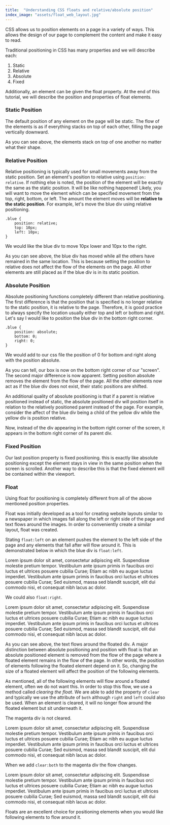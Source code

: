 ```yaml
---
title:  "Understanding CSS floats and relative/absolute position"
index_image: "assets/float_web_layout.jpg"
---
```


CSS allows us to position elements on a page in a variety of ways. This allows the design of our page to complement the content and make it easy to read.

Traditional positioning in CSS has many properties and we will describe each:
1. Static
2. Relative
3. Absolute
4. Fixed

Additionally, an element can be given the float property. At the end of this tutorial, we will describe the position and properties of float elements.

### Static Position

The default position of any element on the page will be static. The flow of the elements is as if everything stacks on top of each other, filling the page vertically downward. 

<div class="screen static">
	<div class="orange"></div>
	<div class="blue"></div>
	<div class="yellow"></div>
	<div class="magenta"></div>
</div>

As you can see above, the elements stack on top of one another no matter what their shape.

### Relative Position

Relative positioning is typically used for small movements away from the static position. Set an element's position to relative using `position: relative`. If nothing else is noted, the position of the element will be exactly the same as the static position. It will be like nothing happened! Likely, you will want to move the element which can be specified movement from the top, right, bottom, or left. The amount the element moves will be **relative to the static position**. For example, let's move the blue div using relative positioning.

	.blue {
		position: relative;
		top: 10px;
		left: 10px;
	}

We would like the blue div to move 10px lower and 10px to the right.

<div class="screen relative">
	<div class="orange"></div>
	<div class="blue"></div>
	<div class="yellow"></div>
	<div class="magenta"></div>
</div>

As you can see above, the blue div has moved while all the others have remained in the same location. This is because setting the position to relative does not affect the flow of the elements on the page. All other elements are still placed as if the blue div is in its static position. 

### Absolute Position

Absolute positioning functions completely different than relative positioning. The first difference is that the position that is specified is no longer relative to the static position, it is relative to the page. Therefore, it is good practice to always specify the location usually either top and left or bottom and right. Let's say I would like to position the blue div in the bottom right corner. 
```
.blue {
	position: absolute;
	bottom: 0;
	right: 0;
}
```
We would add to our css file the position of 0 for bottom and right along with the position absolute.

<div class="screen absolute">
	<div class="orange"></div>
	<div class="blue"></div>
	<div class="yellow"></div>
	<div class="magenta"></div>
</div>

As you can tell, our box is now on the bottom right corner of our "screen". The second major difference is now apparent. Setting position absolute removes the element from the flow of the page. All the other elements now act as if the blue div does not exist, their static positions are shifted.

An additional quality of absolute positioning is that if a parent is relative positioned instead of static, the absolute positioned div will position itself in relation to the relatively positioned parent instead of the page. For example, consider the affect of the blue div being a child of the yellow div while the yellow div is position relative.

<div class="screen absolute absolute2">
	<div class="orange"></div>
	<div class="yellow">
	<div class="blue"></div>
	</div>
	<div class="magenta"></div>
</div>

Now, instead of the div appearing in the bottom right corner of the screen, it appears in the bottom right corner of its parent div.

### Fixed Position

Our last position property is fixed positioning. this is exactly like absolute positioning except the element stays in view in the same position when the screen is scrolled. Another way to describe this is that the fixed element will be contained within the viewport.

### Float

Using float for positioning is completely different from all of the above mentioned position properties.

Float was initially developed as a tool for creating website layouts similar to a newspaper in which images fall along the left or right side of the page and text flows around the images. In order to conveniently create a similar layout, float was created.

Stating `float:left` on an element pushes the element to the left side of the page and any elements that fall after will flow around it. This is demonstrated below in which the blue div is `float:left`.

<div class="screen floatleft">
	<div class="orange"></div>
	<div class="blue"></div>
	<div class="yellow">Lorem ipsum dolor sit amet, consectetur adipiscing elit. Suspendisse molestie pretium tempor. Vestibulum ante ipsum primis in faucibus orci luctus et ultrices posuere cubilia Curae; Etiam ac nibh eu augue luctus imperdiet. Vestibulum ante ipsum primis in faucibus orci luctus et ultrices posuere cubilia Curae; Sed euismod, massa sed blandit suscipit, elit dui commodo nisi, et consequat nibh lacus ac dolor.</div>
	<div class="magenta"></div>
</div>

We could also `float:right`.

<div class="screen floatright">
	<div class="orange"></div>
	<div class="blue"></div>
	<div class="yellow">Lorem ipsum dolor sit amet, consectetur adipiscing elit. Suspendisse molestie pretium tempor. Vestibulum ante ipsum primis in faucibus orci luctus et ultrices posuere cubilia Curae; Etiam ac nibh eu augue luctus imperdiet. Vestibulum ante ipsum primis in faucibus orci luctus et ultrices posuere cubilia Curae; Sed euismod, massa sed blandit suscipit, elit dui commodo nisi, et consequat nibh lacus ac dolor.</div>
	<div class="magenta"></div>
</div>

As you can see above, the text flows around the floated div. A major distinction between absolute positioning and position with float is that an absolute positioned element is removed from the flow of the page where a floated element remains in the flow of the page. In other words, the position of elements following the floated element depend on it. So, changing the size of a floated element will affect the position of the following elements.

As mentioned, all of the following elements will flow around a floated element, often we do not want this. In order to stop this flow, we use a method called *clearing the float*. We are able to add the property of `clear` and typically we use the attribute of `both` although `right` and `left` could also be used. When an element is cleared, it will no longer flow around the floated element but sit underneath it.

The magenta div is not cleared.

<div class="screen floatnoclear">
	<div class="orange"></div>
	<div class="blue"></div>
	<div class="yellow">Lorem ipsum dolor sit amet, consectetur adipiscing elit. Suspendisse molestie pretium tempor. Vestibulum ante ipsum primis in faucibus orci luctus et ultrices posuere cubilia Curae; Etiam ac nibh eu augue luctus imperdiet. Vestibulum ante ipsum primis in faucibus orci luctus et ultrices posuere cubilia Curae; Sed euismod, massa sed blandit suscipit, elit dui commodo nisi, et consequat nibh lacus ac dolor.</div>
	<div class="magenta"></div>
</div>

When we add `clear:both` to the magenta div the flow changes.

<div class="screen floatclear">
	<div class="orange"></div>
	<div class="blue"></div>
	<div class="yellow">Lorem ipsum dolor sit amet, consectetur adipiscing elit. Suspendisse molestie pretium tempor. Vestibulum ante ipsum primis in faucibus orci luctus et ultrices posuere cubilia Curae; Etiam ac nibh eu augue luctus imperdiet. Vestibulum ante ipsum primis in faucibus orci luctus et ultrices posuere cubilia Curae; Sed euismod, massa sed blandit suscipit, elit dui commodo nisi, et consequat nibh lacus ac dolor.</div>
	<div class="magenta"></div>
</div>

Floats are an excellent choice for positioning elements when you would like following elements to flow around it.